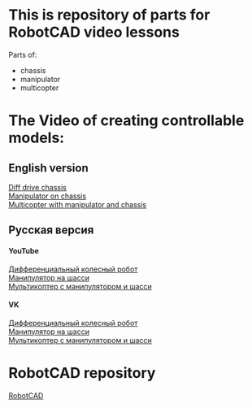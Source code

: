 # This is repository of parts for RobotCAD video lessons
Parts of:
- chassis
- manipulator
- multicopter

# The Video of creating controllable models: <br />

## English version
<a href="https://www.youtube.com/watch?v=NUw6PLPC4x4" target="_blank">Diff drive chassis</a> <br />
<a href="https://www.youtube.com/watch?v=o8casCU7c7Q" target="_blank">Manipulator on chassis</a> <br />
<a href="https://www.youtube.com/watch?v=B62JW_0SFl0" target="_blank">Multicopter with manipulator and chassis</a> <br />

## Русская версия

#### YouTube
<a href="https://www.youtube.com/watch?v=nOZPeLTO1b4" target="_blank">Дифференциальный колесный робот</a> <br />
<a href="https://www.youtube.com/watch?v=KS_eb2vTqqg" target="_blank">Манипулятор на шасси</a> <br />
<a href="https://www.youtube.com/watch?v=SamK1FMPblE" target="_blank">Мультикоптер с манипулятором и шасси</a> <br />

#### VK
<a href="https://vk.com/video-219386643_456239064" target="_blank">Дифференциальный колесный робот</a> <br />
<a href="https://vk.com/video-219386643_456239067" target="_blank">Манипулятор на шасси</a> <br />
<a href="https://vk.com/video-219386643_456239068" target="_blank">Мультикоптер с манипулятором и шасси</a> <br />


# RobotCAD repository
<a href="https://github.com/drfenixion/freecad.robotcad" target="_blank">RobotCAD</a> <br />
